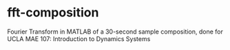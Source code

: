 # fft-composition
Fourier Transform in MATLAB of a 30-second sample composition, done for UCLA MAE 107: Introduction to Dynamics Systems
